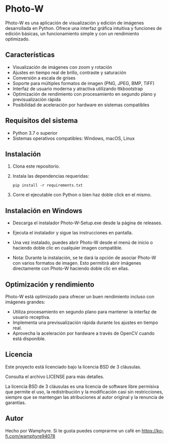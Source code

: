 # Photo-W

Photo-W es una aplicación de visualización y edición de imágenes desarrollada en Python. Ofrece una interfaz gráfica intuitiva y funciones de edición básicas, un funcionamiento simple y con un rendimiento optimizado.

## Características

- Visualización de imágenes con zoom y rotación
- Ajustes en tiempo real de brillo, contraste y saturación
- Conversión a escala de grises
- Soporte para múltiples formatos de imagen (PNG, JPEG, BMP, TIFF)
- Interfaz de usuario moderna y atractiva utilizando ttkbootstrap
- Optimización de rendimiento con procesamiento en segundo plano y previsualización rápida
- Posibilidad de aceleración por hardware en sistemas compatibles

## Requisitos del sistema

- Python 3.7 o superior
- Sistemas operativos compatibles: Windows, macOS, Linux

## Instalación

1. Clona este repositorio.

2. Instala las dependencias requeridas:
   ```
   pip install -r requirements.txt
   ```

3. Corre el ejecutable con Python o bien haz doble click en el mismo.

## Instalación en Windows

- Descarga el instalador Photo-W-Setup.exe desde la página de releases.
- Ejecuta el instalador y sigue las instrucciones en pantalla.
- Una vez instalado, puedes abrir Photo-W desde el menú de inicio o haciendo doble clic en cualquier imagen compatible.

- Nota: Durante la instalación, se te dará la opción de asociar Photo-W con varios formatos de imagen. Esto permitirá abrir imágenes directamente con Photo-W haciendo doble clic en ellas.

## Optimización y rendimiento

Photo-W está optimizado para ofrecer un buen rendimiento incluso con imágenes grandes:

- Utiliza procesamiento en segundo plano para mantener la interfaz de usuario receptiva.
- Implementa una previsualización rápida durante los ajustes en tiempo real.
- Aprovecha la aceleración por hardware a través de OpenCV cuando está disponible.

## Licencia

Este proyecto está licenciado bajo la licencia BSD de 3 cláusulas.

Consulta el archivo LICENSE para más detalles.

La licencia BSD de 3 cláusulas es una licencia de software libre permisiva que permite el uso, la redistribución y la modificación casi sin restricciones, siempre que se mantengan las atribuciones al autor original y la renuncia de garantías.

## Autor

Hecho por Wamphyre. Si te gusta puedes comprarme un café en https://ko-fi.com/wamphyre94078
